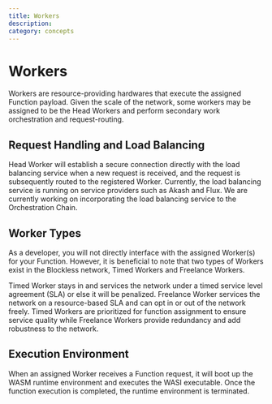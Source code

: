 ```yaml
---
title: Workers
description:
category: concepts
---
```


# Workers

Workers are resource-providing hardwares that execute the assigned Function payload. Given the scale of the network, some workers may be assigned to be the Head Workers and perform secondary work orchestration and request-routing.

## Request Handling and Load Balancing

Head Worker will establish a secure connection directly with the load balancing service when a new request is received, and the request is subsequently routed to the registered Worker. Currently, the load balancing service is running on service providers such as Akash and Flux. We are currently working on incorporating the load balancing service to the Orchestration Chain.

## Worker Types

As a developer, you will not directly interface with the assigned Worker(s) for your Function. However, it is beneficial to note that two types of Workers exist in the Blockless network, Timed Workers and Freelance Workers.

Timed Worker stays in and services the network under a timed service level agreement (SLA) or else it will be penalized. Freelance Worker services the network on a resource-based SLA and can opt in or out of the network freely. Timed Workers are prioritized for function assignment to ensure service quality while Freelance Workers provide redundancy and add robustness to the network.

## Execution Environment

When an assigned Worker receives a Function request, it will boot up the WASM runtime environment and executes the WASI executable. Once the function execution is completed, the runtime environment is terminated.